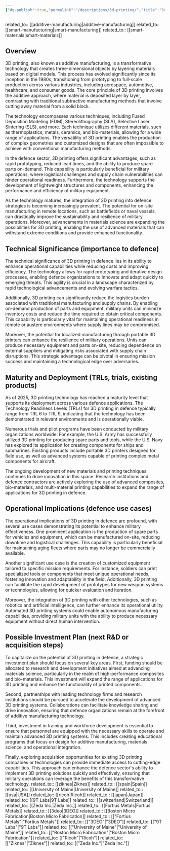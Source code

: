 ```yaml
---
{"dg-publish":true,"permalink":"/descriptions/3d-printing/","title":"3d printing","tags":["3d-printing","additive","manufacturing","tech","trl-5"]}
---
```



related_to:: [[additive-manufacturing\|additive-manufacturing]]
related_to:: [[smart-manufacturing\|smart-manufacturing]]
related_to:: [[smart-materials\|smart-materials]]

## Overview
3D printing, also known as additive manufacturing, is a transformative technology that creates three-dimensional objects by layering materials based on digital models. This process has evolved significantly since its inception in the 1980s, transitioning from prototyping to full-scale production across various industries, including aerospace, automotive, healthcare, and consumer goods. The core principle of 3D printing involves the additive approach, where material is deposited layer by layer, contrasting with traditional subtractive manufacturing methods that involve cutting away material from a solid block.

The technology encompasses various techniques, including Fused Deposition Modeling (FDM), Stereolithography (SLA), Selective Laser Sintering (SLS), and more. Each technique utilizes different materials, such as thermoplastics, metals, ceramics, and bio-materials, allowing for a wide range of applications. The versatility of 3D printing enables the production of complex geometries and customized designs that are often impossible to achieve with conventional manufacturing methods.

In the defence sector, 3D printing offers significant advantages, such as rapid prototyping, reduced lead times, and the ability to produce spare parts on-demand. This capability is particularly beneficial for military operations, where logistical challenges and supply chain vulnerabilities can hinder operational readiness. Furthermore, the technology supports the development of lightweight structures and components, enhancing the performance and efficiency of military equipment.

As the technology matures, the integration of 3D printing into defence strategies is becoming increasingly prevalent. The potential for on-site manufacturing in remote locations, such as battlefields or naval vessels, can drastically improve the sustainability and resilience of military operations. Moreover, advancements in materials science are expanding the possibilities for 3D printing, enabling the use of advanced materials that can withstand extreme conditions and provide enhanced functionality.

## Technical Significance (importance to defence)
The technical significance of 3D printing in defence lies in its ability to enhance operational capabilities while reducing costs and improving efficiency. The technology allows for rapid prototyping and iterative design processes, enabling defence organizations to innovate and adapt quickly to emerging threats. This agility is crucial in a landscape characterized by rapid technological advancements and evolving warfare tactics.

Additionally, 3D printing can significantly reduce the logistics burden associated with traditional manufacturing and supply chains. By enabling on-demand production of parts and equipment, military units can minimize inventory costs and reduce the time required to obtain critical components. This capability is particularly vital for maintaining operational readiness in remote or austere environments where supply lines may be compromised.

Moreover, the potential for localized manufacturing through portable 3D printers can enhance the resilience of military operations. Units can produce necessary equipment and parts on-site, reducing dependence on external suppliers and mitigating risks associated with supply chain disruptions. This strategic advantage can be pivotal in ensuring mission success and maintaining a technological edge over adversaries.

## Maturity and Deployment (TRLs, trials, existing products)
As of 2025, 3D printing technology has reached a maturity level that supports its deployment across various defence applications. The Technology Readiness Levels (TRLs) for 3D printing in defence typically range from TRL 6 to TRL 9, indicating that the technology has been demonstrated in relevant environments and is operationally viable.

Numerous trials and pilot programs have been conducted by military organizations worldwide. For example, the U.S. Army has successfully utilized 3D printing for producing spare parts and tools, while the U.S. Navy has explored its application for creating components for ships and submarines. Existing products include portable 3D printers designed for field use, as well as advanced systems capable of printing complex metal components for aircraft.

The ongoing development of new materials and printing techniques continues to drive innovation in this space. Research institutions and defence contractors are actively exploring the use of advanced composites, bio-materials, and multi-material printing capabilities to expand the range of applications for 3D printing in defence.

## Operational Implications (defence use cases)
The operational implications of 3D printing in defence are profound, with several use cases demonstrating its potential to enhance military effectiveness. One prominent application is the production of spare parts for vehicles and equipment, which can be manufactured on-site, reducing downtime and logistical challenges. This capability is particularly beneficial for maintaining aging fleets where parts may no longer be commercially available.

Another significant use case is the creation of customized equipment tailored to specific mission requirements. For instance, soldiers can print specialized tools or components that meet unique operational needs, fostering innovation and adaptability in the field. Additionally, 3D printing can facilitate the rapid development of prototypes for new weapon systems or technologies, allowing for quicker evaluation and iteration.

Moreover, the integration of 3D printing with other technologies, such as robotics and artificial intelligence, can further enhance its operational utility. Automated 3D printing systems could enable autonomous manufacturing capabilities, providing military units with the ability to produce necessary equipment without direct human intervention.

## Possible Investment Plan (next R&D or acquisition steps)
To capitalize on the potential of 3D printing in defence, a strategic investment plan should focus on several key areas. First, funding should be allocated to research and development initiatives aimed at advancing materials science, particularly in the realm of high-performance composites and bio-materials. This investment will expand the range of applications for 3D printing and enhance the functionality of printed components.

Second, partnerships with leading technology firms and research institutions should be pursued to accelerate the development of advanced 3D printing systems. Collaborations can facilitate knowledge sharing and drive innovation, ensuring that defence organizations remain at the forefront of additive manufacturing technology.

Third, investment in training and workforce development is essential to ensure that personnel are equipped with the necessary skills to operate and maintain advanced 3D printing systems. This includes creating educational programs that focus on design for additive manufacturing, materials science, and operational integration.

Finally, exploring acquisition opportunities for existing 3D printing companies or technologies can provide immediate access to cutting-edge capabilities. This approach can enhance the defence sector's ability to implement 3D printing solutions quickly and effectively, ensuring that military operations can leverage the benefits of this transformative technology.
related_to:: [[ziknes\|Ziknes]]
related_to:: [[spain\|Spain]]
related_to:: [[University of Maine\|University of Maine]]
related_to:: [[usa\|USA]]
related_to:: [[ricoh\|Ricoh]]
related_to:: [[japan\|Japan]]
related_to:: [[9T Labs\|9T Labs]]
related_to:: [[switzerland\|Switzerland]]
related_to:: [[Zeda Inc.\|Zeda Inc.]]
related_to:: [[Fortius Metals\|Fortius Metals]]
related_to:: [[3deo\|3DEO]]
related_to:: [[Boston Micro Fabrication\|Boston Micro Fabrication]]
related_to:: [["Fortius Metals"\|"Fortius Metals"]]
related_to:: [["3DEO"\|"3DEO"]]
related_to:: [["9T Labs"\|"9T Labs"]]
related_to:: [["University of Maine"\|"University of Maine"]]
related_to:: [["Boston Micro Fabrication"\|"Boston Micro Fabrication"]]
related_to:: [["Ricoh"\|"Ricoh"]]
related_to:: [["Ziknes"\|"Ziknes"]]
related_to:: [["Zeda Inc."\|"Zeda Inc."]]
